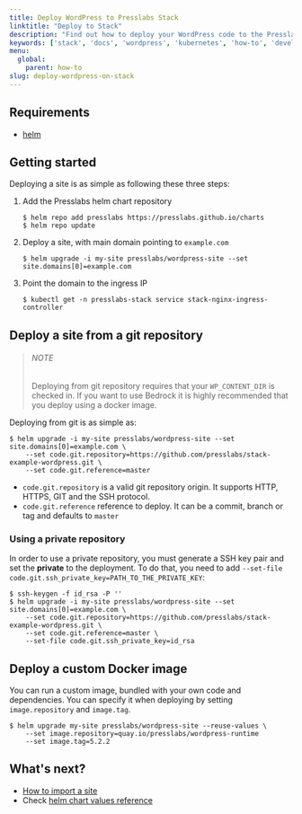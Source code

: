 ```yaml
---
title: Deploy WordPress to Presslabs Stack
linktitle: "Deploy to Stack"
description: "Find out how to deploy your WordPress code to the Presslabs Stack."
keywords: ['stack', 'docs', 'wordpress', 'kubernetes', 'how-to', 'development']
menu:
  global:
    parent: how-to
slug: deploy-wordpress-on-stack
---
```


## Requirements

- [helm](https://helm.sh)

## Getting started

Deploying a site is as simple as following these three steps:

1. Add the Presslabs helm chart repository

   ```shell
   $ helm repo add presslabs https://presslabs.github.io/charts
   $ helm repo update
   ```

2. Deploy a site, with main domain pointing to `example.com`

   ```shell
   $ helm upgrade -i my-site presslabs/wordpress-site --set site.domains[0]=example.com
   ```

3. Point the domain to the ingress IP

   ```shell
   $ kubectl get -n presslabs-stack service stack-nginx-ingress-controller
   ```

## Deploy a site from a git repository

> ###### NOTE
>
> Deploying from git repository requires that your `WP_CONTENT_DIR` is checked
> in. If you want to use Bedrock it is highly recommended that you deploy using
> a docker image.

Deploying from git is as simple as:

```shell
$ helm upgrade -i my-site presslabs/wordpress-site --set site.domains[0]=example.com \
	--set code.git.repository=https://github.com/presslabs/stack-example-wordpress.git \
	--set code.git.reference=master
```

* `code.git.repository` is a valid git repository origin. It supports HTTP, HTTPS, GIT and the SSH protocol.
* `code.git.reference` reference to deploy. It can be a commit, branch or tag and defaults to `master`

### Using a private repository

In order to use a private repository, you must generate a SSH key pair and set
the **private** to the deployment. To do that, you need to add
`--set-file code.git.ssh_private_key=PATH_TO_THE_PRIVATE_KEY`:

```shell
$ ssh-keygen -f id_rsa -P ''
$ helm upgrade -i my-site presslabs/wordpress-site --set site.domains[0]=example.com \
	--set code.git.repository=https://github.com/presslabs/stack-example-wordpress.git \
	--set code.git.reference=master \
	--set-file code.git.ssh_private_key=id_rsa
```

## Deploy a custom Docker image

You can run a custom image, bundled with your own code and dependencies. You can
specify it when deploying by setting `image.repository` and `image.tag`.

```shell
$ helm upgrade my-site presslabs/wordpress-site --reuse-values \
	--set image.repository=quay.io/presslabs/wordpress-runtime
	--set image.tag=5.2.2
```

## What's next?

* [How to import a site](./import-site.md)
* Check [helm chart values reference](../reference/wordpress-site-helm-chart-values.md)
